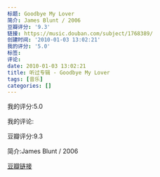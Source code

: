 ```yaml
---
标题: Goodbye My Lover
简介: James Blunt / 2006
豆瓣评分: '9.3'
链接: https://music.douban.com/subject/1768389/
创建时间: '2010-01-03 13:02:21'
我的评分: '5.0'
标签:
评论:
date: 2010-01-03 13:02:21
title: 听过专辑 - Goodbye My Lover
tags: [音乐]
categories: []
---
```


我的评分:5.0

我的评论:

豆瓣评分:9.3

简介:James Blunt / 2006

[豆瓣链接](https://music.douban.com/subject/1768389/)

